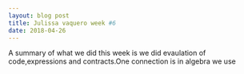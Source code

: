 ```yaml
---
layout: blog post 
title: Julissa vaquero week #6
date: 2018-04-26
---
```


A summary of what we did this week is we did evaulation of code,expressions and contracts.One connection is in algebra we use 
